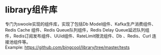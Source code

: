 # library组件库    
专门为swoole实现的组件库，实现了包括Db Model组件、Kafka生产消费组件、Redis Cache 组件、Redis Queue队列组件，Redis Delay Queue延迟队列组件，Redis订阅发布组件、UUid组件、RateLimit限流组件、Db
、Redis、Curl 连接池组件等。    
Example: https://github.com/bingcool/library/tree/master/tests
